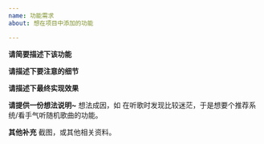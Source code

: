 ```yaml
---
name: 功能需求
about: 想在项目中添加的功能

---
```


**请简要描述下该功能**

**请描述下要注意的细节**

**请描述下最终实现效果**

**请提供一份想法说明~**
想法成因，如 在听歌时发现比较迷茫，于是想要个推荐系统/看手气听随机歌曲的功能。

**其他补充**
截图，或其他相关资料。
